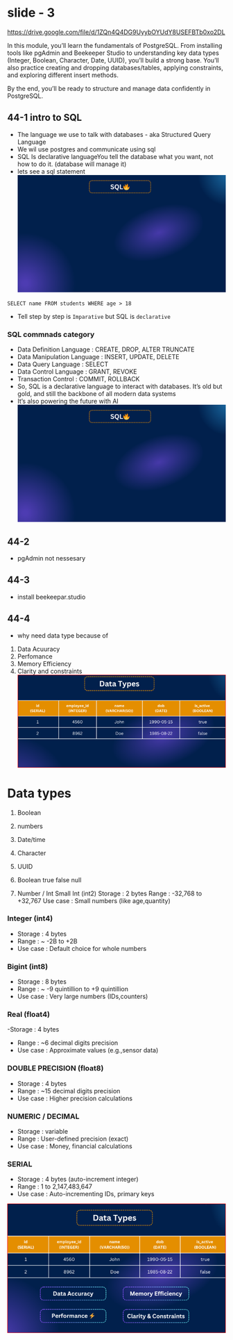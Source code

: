 # slide - 3
https://drive.google.com/file/d/1ZQn4Q4DG9UyybOYUdY8USEFBTb0xo2DL

In this module, you’ll learn the fundamentals of PostgreSQL. From installing tools like pgAdmin and Beekeeper Studio to understanding key data types (Integer, Boolean, Character, Date, UUID), you’ll build a strong base. You’ll also practice creating and dropping databases/tables, applying constraints, and exploring different insert methods.

By the end, you’ll be ready to structure and manage data confidently in PostgreSQL.

## 44-1 intro to SQL
- The language we use to talk with databases - aka  Structured Query Language
- We wil use postgres and communicate using sql
- SQL Is declarative languageYou tell the database what you want, not how to do it. (database will manage it)
- lets see a sql statement
![alt text](img.png)
```
SELECT name FROM students WHERE age > 18 
```
- Tell step by step is `Imparative` but SQL is `declarative`
### SQL commnads category 
- Data Definition Language : CREATE, DROP, ALTER TRUNCATE
- Data Manipulation Language : INSERT, UPDATE, DELETE
- Data Query Language : SELECT
- Data Control Language : GRANT, REVOKE
- Transaction Control : COMMIT, ROLLBACK
- So, SQL is a declarative language to interact with databases. It’s old but gold, and still the backbone of all modern data systems
- It’s also powering the future with AI
![alt text](img-1.png)
## 44-2 
- pgAdmin not nessesary
## 44-3 
- install beekeepar.studio
## 44-4
- why need data type because of 
1. Data Acuuracy
2. Perfomance
3. Memory Efficiency
4. Clarity and constraints
![alt text](img-3.png)
# Data types
1. Boolean 
2. numbers
3. Date/time
4. Character
5. UUID

1. Boolean
true
false
null
2. Number / Int
Small Int (int2)
Storage : 2 bytes
Range : -32,768 to +32,767
Use case : Small numbers (like age,quantity)
### Integer (int4)
- Storage : 4 bytes
- Range : ~ -2B to +2B
- Use case : Default choice for whole numbers
### Bigint (int8)
- Storage : 8 bytes
 - Range : ~ -9 quintillion to +9 quintillion
- Use case : Very large numbers (IDs,counters)
### Real (float4)
-Storage : 4 bytes
- Range : ~6 decimal digits precision
- Use case : Approximate values (e.g.,sensor data)
### DOUBLE PRECISION (float8)
- Storage : 4 bytes
- Range : ~15 decimal digits precision
- Use case : Higher precision calculations
### NUMERIC / DECIMAL
- Storage : variable
- Range : User-defined precision (exact)
- Use case : Money, financial calculations
### SERIAL
- Storage : 4 bytes (auto-increment integer)
- Range : 1 to 2,147,483,647
 - Use case : Auto-incrementing IDs, primary keys

![alt text](img-4.png)